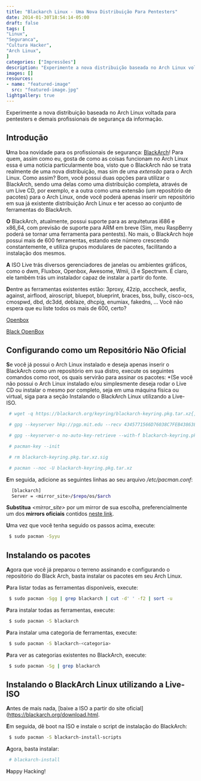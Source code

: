 ```yaml
---
title: "Blackarch Linux - Uma Nova Distribuição Para Pentesters"
date: 2014-01-30T18:54:14-05:00
draft: false
tags: [
"Linux",
"Seguranca",
"Cultura Hacker",
"Arch Linux",
]
categories: ["Impressões"]
description: "Experimente a nova distribuição baseada no Arch Linux voltada para pentesters e demais profissionais de segurança da informação."
images: []
resources:
- name: "featured-image"
  src: "featured-image.jpg"
lightgallery: true
---
```

Experimente a nova distribuição baseada no Arch Linux voltada para pentesters e demais profissionais de segurança da informação.

<!--more-->

## Introdução

**U**ma boa novidade para os profissionais de segurança: <a href="https://www.blackarch.org" target="_blank">BlackArch</a>! Para quem, assim como eu, gosta de como as coisas funcionam no Arch Linux essa é uma notícia particularmente boa, visto que o BlackArch não se trata realmente de uma nova distribuição, mas sim de uma *extensão* para o Arch Linux. Como assim? Bom, você possui duas opções para utilizar o BlackArch, sendo uma delas como uma distribuição completa, através de um Live CD, por exemplo, e a outra como uma extensão (um repositório de pacotes) para o Arch Linux, onde você poderá apenas inserir um repositório em sua já existente distribuição Arch Linux e ter acesso ao conjunto de ferramentas do BlackArch.

**O** BlackArch, atualmente, possui suporte para as arquiteturas i686 e x86_64, com previsão de suporte para ARM em breve (Sim, meu RaspBerry poderá se tornar uma ferramenta para pentests). No mais, o BlackArch hoje possui mais de 600 ferramentas, estando este número crescendo constantemente, e utiliza grupos modulares de pacotes, facilitando a instalação dos mesmos.

**A** ISO Live trás diversos gerenciadores de janelas ou ambientes gráficos, como o dwm, Fluxbox, Openbox, Awesome, Wmii, i3 e Spectrwm. É claro, ele também trás um instalador capaz de instalar a partir do fonte.

**D**entre as ferramentas existentes estão: 3proxy, 42zip, acccheck, aesfix, against, airflood, airoscript, bluepot, blueprint, braces, bss, bully, cisco-ocs, cmospwd, dbd, dc3dd, deblaze, dhcpig, enumiax, fakedns, ... Vocẽ não espera que eu liste todos os mais de 600, certo?

[Openbox](https://blackarch.org/images/screenshots/openbox.png)

[Black OpenBox](openbox.png)

## Configurando como um Repositório Não Oficial

**S**e você já possui o Arch Linux instalado e deseja apenas inserir o BlackArch como um repositório em sua distro, execute os seguintes comandos como root, os quais servirão para assinar os pacotes: *(Se você não possui o Arch Linux instalado e/ou simplesmente deseja rodar o Live CD ou instalar o mesmo por completo, seja em uma máquina física ou virtual, siga para a seção Instalando o BlackArch Linux utilizando a Live-ISO.

```bash
 # wget -q https://blackarch.org/keyring/blackarch-keyring.pkg.tar.xz{,.sig}

 # gpg --keyserver hkp://pgp.mit.edu --recv 4345771566D76038C7FEB43863EC0ADBEA87E4E3

 # gpg --keyserver-o no-auto-key-retrieve --with-f blackarch-keyring.pkg.tar.xz.sig

 # pacman-key --init

 # rm blackarch-keyring.pkg.tar.xz.sig

 # pacman --noc -U blackarch-keyring.pkg.tar.xz
```

**E**m seguida, adicione as seguintes linhas ao seu arquivo */etc/pacman.conf*:

```bash
  [blackarch]
  Server = <mirror_site>/$repo/os/$arch
```

**Substitua** *<mirror_site>* por um mirror de sua escolha, preferencialmente um dos **mirrors oficiais** contidos [neste link](https://blackarch.org/download.html#mirrors).

**U**ma vez que você tenha seguido os passos acima, execute:

```bash
 $ sudo pacman -Syyu
```

## Instalando os pacotes

**A**gora que você já preparou o terreno assinando e configurando o repositório do Black Arch, basta instalar os pacotes em seu Arch Linux.

**P**ara listar todas as ferramentas disponíveis, execute:

```bash
 $ sudo pacman -Sgg | grep blackarch | cut -d' ' -f2 | sort -u
```

**P**ara instalar todas as ferramentas, execute:

```bash
 $ sudo pacman -S blackarch
```

**P**ara instalar uma categoria de ferramentas, execute:

```bash
 $ sudo pacman -S blackarch-<categoria>
```

**P**ara ver as categorias existentes no BlackArch, execute:

```bash
 $ sudo pacman -Sg | grep blackarch
```

## Instalando o BlackArch Linux utilizando a Live-ISO

**A**ntes de mais nada, [baixe a ISO a partir do site oficial](https://blackarch.org/download.html.

**E**m seguida, dê boot na ISO e instale o script de instalação do BlackArch:

```bash
 $ sudo pacman -S blackarch-install-scripts
```

**A**gora, basta instalar:

```bash
 # blackarch-install
```

**H**appy Hacking!
